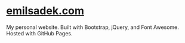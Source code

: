 # [emilsadek.com](https://emilsadek.com/)

My personal website. Built with Bootstrap, jQuery, and Font Awesome. Hosted with GitHub Pages.